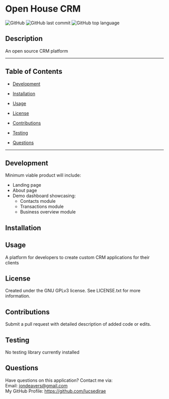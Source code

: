 # Open House CRM

![GitHub](https://img.shields.io/github/license/lucsedirae/open-house-crm?color=39%2C%20255%2C%200%20&style=for-the-badge)
![GitHub last commit](https://img.shields.io/github/last-commit/lucsedirae/open-house-crm?style=for-the-badge)
![GitHub top language](https://img.shields.io/github/languages/top/lucsedirae/open-house-crm?style=for-the-badge)

## Description
An open source CRM platform

<hr>

## Table of Contents 

* [Development](#development)

* [Installation](#installation)

* [Usage](#usage)

* [License](#license)

* [Contributions](#contributions)

* [Testing](#testing)

* [Questions](#questions)

<hr>

## Development
Minimum viable product will include:
* Landing page
* About page
* Demo dashboard showcasing:
  * Contacts module
  * Transactions module
  * Business overview module

## Installation
<npm i>

## Usage
A platform for developers to create custom CRM applications for their clients

## License
Created under the GNU GPLv3 license. See LICENSE.txt for more information.

## Contributions
Submit a pull request with detailed description of added code or edits.

## Testing
No testing library currently installed

## Questions
Have questions on this application? Contact me via:<br>
Email: jondeavers@gmail.com <br>
My GitHub Profile: https://github.com/lucsedirae <br>   
